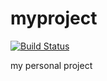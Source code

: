 myproject
=========


[![Build Status](https://travis-ci.org/[annb]/[myproject].png)](https://travis-ci.org/[annb]/[myproject])

my personal project